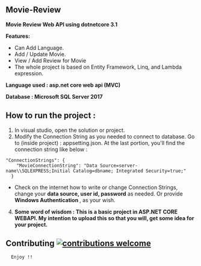 <h2>Movie-Review</h2>
<b>Movie Review Web API using dotnetcore 3.1</b>



<b>Features:</b>
* Can Add Language.
* Add / Update Movie.
* View / Add Review for Movie
* The whole project is based on Entity Framework, Linq, and Lambda expression.

<b>Language used              : asp.net core web api (MVC)
  
Database                        : Microsoft SQL Server 2017</b>

<h2> How to run the project : </h2>

1. In visual studio, open the solution or project.
3. Modify the Connection String as you needed to connect to database. Go to (inside project) :
appsetting.json. At the last portion, you'll find the connection string like below : 

```
"ConnectionStrings": {
    "MovieConnectionString": "Data Source=server-name\\SQLEXPRESS;Initial Catalog=dbname; Integrated Security=true;"
  }
  ```
  
  * Check on the internet how to write or change Connection Strings, change your <b>data source, user id, password</b> as needed. Or provide <b> Windows Authentication </b>, as your wish.
  
  4. <b>Some word of wisdom : This is a  basic project in ASP.NET CORE WEBAPI. My intention to upload this so that you will, get some idea for your project.</b>
  
  ## Contributing [![contributions welcome](https://img.shields.io/badge/contributions-welcome-brightgreen.svg?style=flat)](https://github.com/tapankumeher/Movie-Review/issues)
      Enjoy !!
